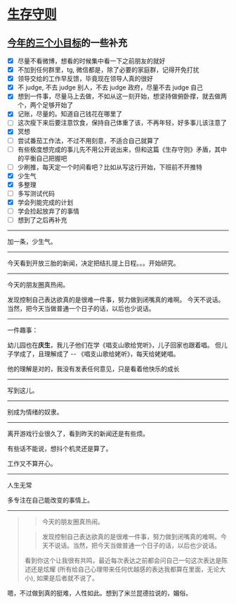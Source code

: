 # [生存守则](https://github.com/yihong0618/gitblog/issues/204)

## [今年的三个小目标](https://github.com/yihong0618/gitblog/issues/202)的一些补充
- [x] 尽量不看微博，想看的时候集中看一下之前朋友的就好
- [x] 不加到任何群里，tg, 微信都是，除了必要的家庭群，记得开免打扰
- [x] 领导交给的工作早反馈，毕竟现在领导人真的很好
- [x] 不 judge, 不去 judge 别人，不去 judge 政府，尽量不去 judge 自己
- [x] 想到一件事，尽量马上去做，不如从这一刻开始，想坚持做俯卧撑，就去做两个，两个足够开始了
- [x] 记账，尽量的。知道自己钱花在哪里了
- [ ] 这次瘦下来后要注意饮食，保持自己体重了该，不再年轻，好多事儿该注意了
- [x] 冥想
- [ ] 尝试番茄工作法，不过不用刻意，不适合自己就算了
- [ ] 有些极度想完成的事儿先不用公开说出来，但和这篇《生存守则》矛盾，其中的平衡自己把握吧
- [ ] 少刷推，每天定一个时间看吧？比如从写这行开始，下班前不开推特
- [x] 少生气
- [x] 多整理
- [ ] 多写测试代码
- [x] 学会列能完成的计划
- [ ] 学会捡起放弃了的事情
- [ ] 想到了之后再补充

---

加一条，少生气。

---

今天看到开放三胎的新闻，决定把结扎提上日程。。。开始研究。

---

今天的朋友圈真热闹。

发现控制自己表达欲真的是很难一件事，努力做到闭嘴真的难啊。
今天不说话。
当然，把今天当做普通一个日子的话，以后也少说话。

---

一件趣事：

幼儿园也在**庆生**，我儿子他们在学《唱支山歌给党听》，儿子回家也跟着唱。
但儿子学成了，且理解成了 -- 《唱支山歌给姥听》，每天给姥姥唱。

他的理解是对的，我没有发表任何意见，只是看着他快乐的成长

---

写到这儿。



---

别成为情绪的奴隶。

---

离开游戏行业很久了，看到昨天的新闻还是有些烦。

有些话不能说，想抖个机灵还是算了。

工作又不算开心。

---

人生无常

多专注在自己能改变的事情上。

---

> > 
> 
> > 
> 
> > 今天的朋友圈真热闹。
> 
> > 
> 
> > 发现控制自己表达欲真的是很难一件事，努力做到闭嘴真的难啊。今天不说话。当然，把今天当做普通一个日子的话，以后也少说话。
> 
> 
> 
> 看到你这个让我很有共鸣，最近每次表达之前都会问自己一句这次表达是陈述还是炫耀 (所有给自己心理带来任何优越感的表达我都算在里面，无论大小), 如果是后者就不说了。

嗯，不过做到真的挺难，人性如此。想到了米兰昆德拉说的，媚俗。